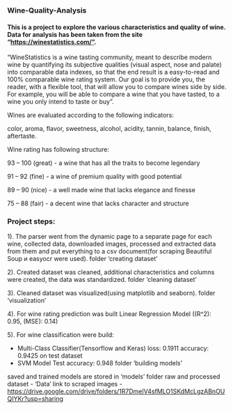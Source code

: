 ### Wine-Quality-Analysis
#### This is a project to explore the various characteristics and quality of wine. Data for analysis has been taken from the site “https://winestatistics.com/”.

  “WineStatistics is a wine tasting community, meant to describe modern wine by quantifying its subjective qualities (visual aspect, nose and palate) into comparable data indexes, so that the end result is a easy-to-read and 100% comparable wine rating system.  Our goal is to provide you, the reader, with a flexible tool, that will allow you to compare wines side by side. For example, you will be able to compare a wine that you have tasted, to a wine you only intend to taste or buy”.
  
  Wines are evaluated according to the following indicators:
  
color, aroma, flavor, sweetness, alcohol, acidity, tannin, balance, finish, aftertaste.

  Wine rating has following structure:
  
  93 – 100 (great) - a wine that has all the traits to become legendary
  
  91 – 92 (fine) - a wine of premium quality with good potential
  
  89 – 90 (nice) - a well made wine that lacks elegance and finesse
  
  75 – 88 (fair) - a decent wine that lacks character and structure

### Project steps:

  1). The parser went from the dynamic page to a separate page for each wine, collected data, downloaded images, processed and extracted data from them and put everything to a csv document(for scraping Beautiful Soup и easyocr were used).
folder ‘creating dataset’

  2). Created dataset was cleaned, additional characteristics and columns were created, the data was standardized.
folder ‘cleaning dataset’

  3). Cleaned dataset was visualized(using matplotlib and seaborn).
folder ‘visualization’

  4). For wine rating prediction was built Linear Regression Model
((R^2): 0.95, (MSE): 0.14)

  5). For wine classification were build:
- Multi-Class Classifier(Tensorflow and Keras)
    loss: 0.1911 accuracy: 0.9425 on test dataset
- SVM Model
    Test accuracy: 0.948
folder ‘building models’

saved and trained models are stored in ‘models’ folder
raw and processed dataset  - ‘Data’
link to scraped images - 
https://drive.google.com/drive/folders/1R7DmelV4sfMLO1SKdMcLgzABnOUQIYKr?usp=sharing
